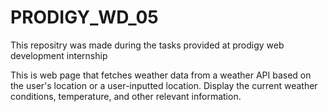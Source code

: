 # PRODIGY_WD_05
This repositry was made during the tasks provided at prodigy web development internship


This is web page that fetches weather data from a weather API based on the user's location or a user-inputted location. Display the current weather conditions, temperature, and other relevant information.
